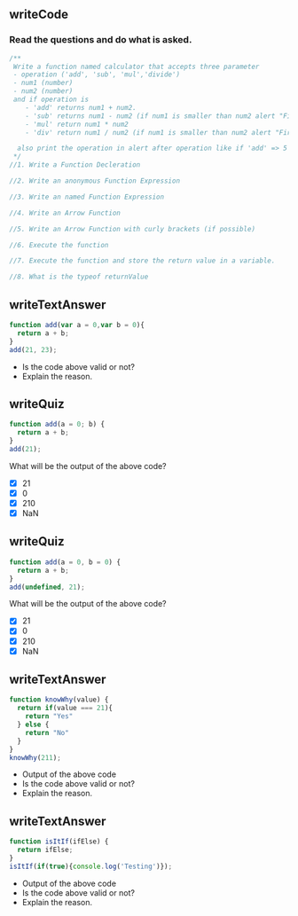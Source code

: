 ## writeCode

### Read the questions and do what is asked.

```js
/**
 Write a function named calculator that accepts three parameter
 - operation ('add', 'sub', 'mul','divide')
 - num1 (number)
 - num2 (number)
 and if operation is
    - 'add' returns num1 + num2.
    - 'sub' returns num1 - num2 (if num1 is smaller than num2 alert "First number should not be smaller than second number.)
    - 'mul' return num1 * num2
    - 'div' return num1 / num2 (if num1 is smaller than num2 alert "First number should not be smaller than second number.)

  also print the operation in alert after operation like if 'add' => 5 + 66 = 71 etc
 */
//1. Write a Function Decleration

//2. Write an anonymous Function Expression

//3. Write an named Function Expression

//4. Write an Arrow Function

//5. Write an Arrow Function with curly brackets (if possible)

//6. Execute the function

//7. Execute the function and store the return value in a variable.

//8. What is the typeof returnValue
```

## writeTextAnswer

```js
function add(var a = 0,var b = 0){
  return a + b;
}
add(21, 23);
```

- Is the code above valid or not?
- Explain the reason.

## writeQuiz

```js
function add(a = 0; b) {
  return a + b;
}
add(21);
```

What will be the output of the above code?

- [x] 21
- [x] 0
- [x] 210
- [x] NaN

## writeQuiz

```js
function add(a = 0, b = 0) {
  return a + b;
}
add(undefined, 21);
```

What will be the output of the above code?

- [x] 21
- [x] 0
- [x] 210
- [x] NaN

## writeTextAnswer

```js
function knowWhy(value) {
  return if(value === 21){
    return "Yes"
  } else {
    return "No"
  }
}
knowWhy(211);
```

- Output of the above code
- Is the code above valid or not?
- Explain the reason.

## writeTextAnswer

```js
function isItIf(ifElse) {
  return ifElse;
}
isItIf(if(true){console.log('Testing')});
```

- Output of the above code
- Is the code above valid or not?
- Explain the reason.
